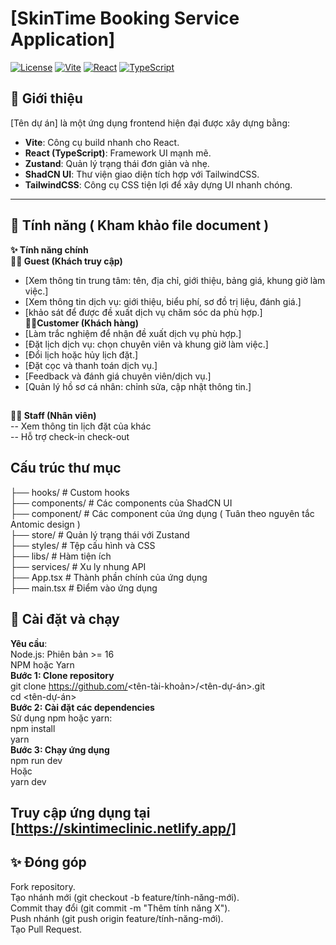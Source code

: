 # [SkinTime Booking Service Application]

[![License](https://img.shields.io/badge/license-MIT-blue.svg)](LICENSE)
[![Vite](https://img.shields.io/badge/built_with-vite-orange.svg)](https://vitejs.dev/)
[![React](https://img.shields.io/badge/react-v18+-blue.svg)](https://reactjs.org/)
[![TypeScript](https://img.shields.io/badge/typescript-v4+-blue.svg)](https://www.typescriptlang.org/)

## 🌟 Giới thiệu

[Tên dự án] là một ứng dụng frontend hiện đại được xây dựng bằng:
- **Vite**: Công cụ build nhanh cho React.
- **React (TypeScript)**: Framework UI mạnh mẽ.
- **Zustand**: Quản lý trạng thái đơn giản và nhẹ.
- **ShadCN UI**: Thư viện giao diện tích hợp với TailwindCSS.
- **TailwindCSS**: Công cụ CSS tiện lợi để xây dựng UI nhanh chóng.

---

## 🚀 Tính năng ( Kham khảo file document ) 
**✨ Tính năng chính**<br>
**👰‍♀️ Guest (Khách truy cập)**
 - [Xem thông tin trung tâm: tên, địa chỉ, giới thiệu, bảng giá, khung giờ làm việc.]
 - [Xem thông tin dịch vụ: giới thiệu, biểu phí, sơ đồ trị liệu, đánh giá.]
 - [khảo sát để được đề xuất dịch vụ chăm sóc da phù hợp.] <br>
 **💆‍♀️Customer (Khách hàng)** <br>
- [Làm trắc nghiệm để nhận đề xuất dịch vụ phù hợp.] <br>
- [Đặt lịch dịch vụ: chọn chuyên viên và khung giờ làm việc.]<br>
- [Đổi lịch hoặc hủy lịch đặt.]<br>
- [Đặt cọc và thanh toán dịch vụ.]<br>
- [Feedback và đánh giá chuyên viên/dịch vụ.]<br>
- [Quản lý hồ sơ cá nhân: chỉnh sửa, cập nhật thông tin.]<br>
  ##
**👩‍🔬 Staff (Nhân viên)** <br>
-- Xem thông tin lịch đặt của khác <br>
-- Hỗ trợ check-in check-out <br>

## Cấu trúc thư mục <br>
├── hooks/          # Custom hooks <br>
├── components/     # Các components của ShadCN UI<br>
├── component/      # Các component của ứng dụng ( Tuân theo nguyên tắc Antomic design ) <br>
├── store/          # Quản lý trạng thái với Zustand<br>
├── styles/         # Tệp cấu hình và CSS<br>
├── libs/           # Hàm tiện ích<br>
├── services/       # Xu ly nhung API<br>
├── App.tsx         # Thành phần chính của ứng dụng<br>
├── main.tsx        # Điểm vào ứng dụng<br>


## 🔧 Cài đặt và chạy
**Yêu cầu**:<br>
  Node.js: Phiên bản >= 16<br>
  NPM hoặc Yarn<br>
**Bước 1: Clone repository**<br>
  git clone https://github.com/<tên-tài-khoản>/<tên-dự-án>.git<br>
  cd <tên-dự-án><br>
**Bước 2: Cài đặt các dependencies**<br>
Sử dụng npm hoặc yarn:<br>
  npm install<br>
  yarn<br>
**Bước 3: Chạy ứng dụng**<br>
  npm run dev<br> 
  Hoặc <br>
  yarn dev
## Truy cập ứng dụng tại [https://skintimeclinic.netlify.app/]
## ✨ Đóng góp<br>
  Fork repository.<br>
  Tạo nhánh mới (git checkout -b feature/tính-năng-mới).<br>
  Commit thay đổi (git commit -m "Thêm tính năng X").<br>
  Push nhánh (git push origin feature/tính-năng-mới).<br>
  Tạo Pull Request.<br>
